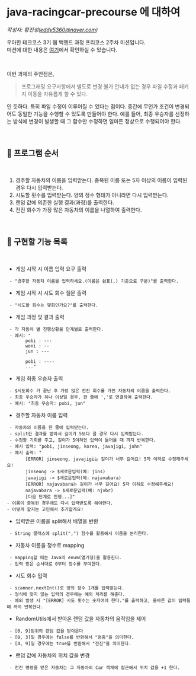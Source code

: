 
# java-racingcar-precourse 에 대하여

*작성자: 황진성(eddy5360@naver.com)*

우아한 테크코스 3기 웹 백엔드 과정 프리코스 2주차 미션입니다.   
미션에 대한 내용은 [여기](https://github.com/JinseongHwang/java-racingcar-precourse/blob/master/README.md)에서 확인하실 수 있습니다.

<br>

이번 과제의 주안점은, 
> 프로그래밍 요구사항에서 별도로 변경 불가 안내가 없는 경우 파일 수정과 패키지 이동을 자유롭게 할 수 있다.

인 듯하다. 특히 파일 수정이 이루어질 수 있다는 점이다.
중간에 무언가 조건이 변경되어도 동일한 기능을 수행할 수 있도록 만들어야 한다.
예를 들어, 최종 우승자를 선정하는 방식에 변경이 발생할 때 그 함수만 수정하면 얼마든 정상으로 수행되어야 한다.

<br>

## 👀 프로그램 순서

<br>

1. 경주할 자동차의 이름을 입력받는다. 중복된 이름 또는 5자 이상의 이름이 입력된 경우 다시 입력받는다.
2. 시도할 횟수를 입력받는다. 양의 정수 형태가 아니라면 다시 입력받는다.
3. 랜덤 값에 의존한 실행 결과(과정)를 출력한다.
4. 전진 회수가 가장 많은 자동차의 이름을 나열하여 출력한다.

<br>

## 📃 구현할 기능 목록

<br>

 * 게임 시작 시 이름 입력 요구 출력
 ```
  - "경주할 자동차 이름을 입력하세요.(이름은 쉼표(,) 기준으로 구분)"를 출력한다.
 ```

 * 게임 시작 시 시도 회수 질문 출력
 ```
  - "시도할 회수는 몇회인가요?"를 출력한다.
 ```

 * 게임 과정 및 결과 출력
 ```
  - 각 자동차 별 진행상황을 단계별로 출력한다.
  - 예시: "
        pobi : ---
        woni : --
        jun : ---

        pobi : ----
        ..."
 ```

 * 게임 최종 우승자 출력
 ```
  - $시도회수 가 끝난 후 가장 많은 전진 회수를 가진 자동차의 이름을 출력한다.
  - 최종 우승자가 하나 이상일 경우, 한 줄에 ','로 연결하여 출력한다.
  - 예시: "최종 우승자: pobi, jun"
 ```

 * 경주할 자동차 이름 입력
 ```
  - 자동차의 이름을 한 줄에 입력받는다.
  - split한 결과를 받아서 길이가 5보다 클 경우 다시 입력받는다.
  - 수정할 기회를 주고, 길이가 5이하인 입력이 들어올 때 까지 반복한다.
  - 예시 입력: "pobi, jinseong, korea, javajigi, john"
  - 예시 출력: "
        [ERROR] jinseong, javajigi는 길이가 너무 길어요! 5자 이하로 수정해주세요!
        jinseong -> $새로운입력(예: jins)
        javajigi -> $새로운입력(예: najavabara)
        [ERROR] najavabara는 길이가 너무 길어요! 5자 이하로 수정해주세요!
        najavabara -> $새로운입력(예: njvbr)
        [다음 단계로 진행...]"
 - 이름이 중복된 경우에도 다시 입력받도록 해야한다.
 - 어떻게 할지는 고민해서 추가할게요!
 ```

 * 입력받은 이름을 split해서 배열을 반환
 ```
  - String 클래스에 split(",") 함수를 활용해서 이름을 분리한다.
 ```

 * 자동차 이름을 정수로 mapping
 ```
  - mapping할 때는 Java의 enum(열거형)을 활용한다.
  - 입력 받은 순서대로 0부터 정수를 부여한다.
 ```

 * 시도 회수 입력
 ```
  - scanner.nextInt()로 양의 정수 1개를 입력받는다.
  - 형식에 맞지 않는 입력의 경우에는 예외 처리를 해준다.
  - 예외 발생 시 "[ERROR] 시도 횟수는 숫자여야 한다."를 출력하고, 올바른 값이 입력될 때 까지 반복한다.
 ```

 * RandomUtils에서 받아온 랜덤 값을 자동차의 움직임을 제어
 ```
  - [0, 9]범위의 랜덤 값을 받아온다
  - [0, 3]일 경우에는 false를 반환해서 "멈춤"을 의미한다.
  - [4, 9]일 경우에는 true를 반환해서 "전진"을 의미한다.
 ```

 * 랜덤 값에 자동차의 위치 값을 변경
 ```
  - 전진 명령을 받은 자동차는 그 자동차의 Car 객체에 접근해서 위치 값을 +1 한다.
 ```